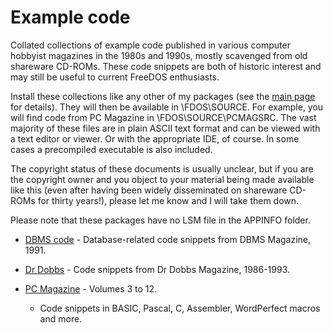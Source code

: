 # Example code

Collated collections of example code published in various computer hobbyist magazines in the 1980s and 1990s, mostly scavenged from old shareware CD-ROMs. These code snippets are both of historic interest and may still be useful to current FreeDOS enthusiasts.

Install these collections like any other of my packages (see the [main page](README.md) for details). They will then be available in \FDOS\SOURCE. For example, you will find code from PC Magazine in \FDOS\SOURCE\PCMAGSRC. The vast majority of these files are in plain ASCII text format and can be viewed with a text editor or viewer. Or with the appropriate IDE, of course. In some cases a precompiled executable is also included.

The copyright status of these documents is usually unclear, but if you are the copyright owner and you object to your material being made available like this (even after having been widely disseminated on shareware CD-ROMs for thirty years!), please let me know and I will take them down.

Please note that these packages have no LSM file in the APPINFO folder.

+ [DBMS code](./zip/dbmssrc.zip) - Database-related code snippets from DBMS Magazine, 1991.

+ [Dr Dobbs](./zip/drdobbs.zip) - Code snippets from Dr Dobbs Magazine, 1986-1993.

+ [PC Magazine](./zip/pcmagsrc.zip) - Volumes 3 to 12.
    + Code snippets in BASIC, Pascal, C, Assembler, WordPerfect macros and more.
    